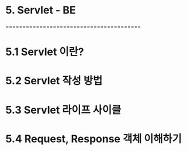 # 5. Servlet - BE
========================================

# 5.1 Servlet 이란?




# 5.2 Servlet 작성 방법




# 5.3 Servlet 라이프 사이클



# 5.4 Request, Response 객체 이해하기
